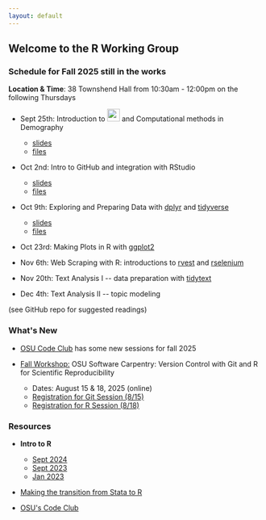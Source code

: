 ```yaml
---
layout: default
---
```


## Welcome to the R Working Group


### **Schedule for Fall 2025**  still in the works

**Location & Time**: 38 Townshend Hall from 10:30am - 12:00pm on the following Thursdays

* Sept 25th: Introduction to <img src="https://www.r-project.org/logo/Rlogo.png" width="25">
and Computational methods in Demography
  - [slides](https://buckipr.github.io/R_Working_Group/intro_r/2025_09_25/intro_r_np.html#1)
  - [files](https://github.com/buckipr/R_Working_Group/tree/main/intro_r/2025_09_25)
	
* Oct 2nd: Intro to GitHub and integration with RStudio
  - [slides](https://buckipr.github.io/R_Working_Group/github/github.html#1)
  - [files](https://github.com/buckipr/R_Working_Group/tree/main/github)

* Oct 9th: Exploring and Preparing Data with [dplyr](https://dplyr.tidyverse.org/) and [tidyverse](https://www.tidyverse.org/)
    - [slides](https://buckipr.github.io/R_Working_Group/dplyr/2025_10_09/intro_dplyr.html#1)
    - [files](https://github.com/buckipr/R_Working_Group/tree/main/dplyr/2025_10_09/)

* Oct 23rd: Making Plots in R with [ggplot2](https://ggplot2.tidyverse.org/)

* Nov 6th: Web Scraping with R: introductions to [rvest](https://rvest.tidyverse.org/) and [rselenium](https://cran.r-project.org/web/packages/RSelenium/index.html)

* Nov 20th: Text Analysis I -- data preparation with [tidytext](https://cran.r-project.org/web/packages/tidytext/vignettes/tidytext.html)

* Dec 4th: Text Analysis II -- topic modeling

(see GitHub repo for suggested readings)


### **What's New**

* [OSU Code Club](https://osu-codeclub.github.io/) has some new sessions for fall 2025

* [Fall Workshop:](https://imageomics.github.io/2025-08-15-osu-online/)
OSU Software Carpentry: Version Control with Git and R for Scientific Reproducibility
  + Dates: August 15 & 18, 2025 (online)
  + [Registration for Git Session (8/15)](https://library.osu.edu/events/version-control-with-git-virtual-event-1)
  + [Registration for R Session (8/18)](https://library.osu.edu/events/r-for-scientific-reproducibility-virtual-event-1)


### **Resources**

* **Intro to R**

  + [Sept 2024](intro_r/2024_09_13/intro_r_np.html)
  + [Sept 2023](intro_r/2023_09/intro_r.html)
  + [Jan 2023](intro_r/2023_01/intro_r.html)

* [Making the transition from Stata to R](transition2R/transition2R.html)

* [OSU's Code Club](https://biodash.github.io/codeclub-about/)
